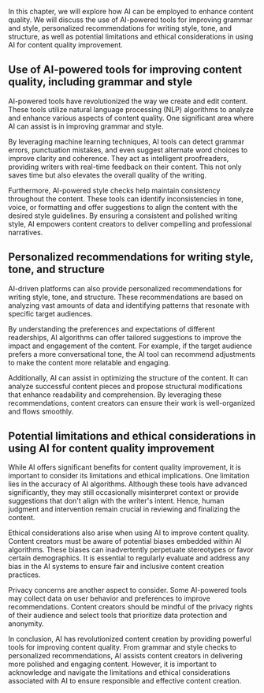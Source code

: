 

In this chapter, we will explore how AI can be employed to enhance content quality. We will discuss the use of AI-powered tools for improving grammar and style, personalized recommendations for writing style, tone, and structure, as well as potential limitations and ethical considerations in using AI for content quality improvement.

Use of AI-powered tools for improving content quality, including grammar and style
----------------------------------------------------------------------------------

AI-powered tools have revolutionized the way we create and edit content. These tools utilize natural language processing (NLP) algorithms to analyze and enhance various aspects of content quality. One significant area where AI can assist is in improving grammar and style.

By leveraging machine learning techniques, AI tools can detect grammar errors, punctuation mistakes, and even suggest alternate word choices to improve clarity and coherence. They act as intelligent proofreaders, providing writers with real-time feedback on their content. This not only saves time but also elevates the overall quality of the writing.

Furthermore, AI-powered style checks help maintain consistency throughout the content. These tools can identify inconsistencies in tone, voice, or formatting and offer suggestions to align the content with the desired style guidelines. By ensuring a consistent and polished writing style, AI empowers content creators to deliver compelling and professional narratives.

Personalized recommendations for writing style, tone, and structure
-------------------------------------------------------------------

AI-driven platforms can also provide personalized recommendations for writing style, tone, and structure. These recommendations are based on analyzing vast amounts of data and identifying patterns that resonate with specific target audiences.

By understanding the preferences and expectations of different readerships, AI algorithms can offer tailored suggestions to improve the impact and engagement of the content. For example, if the target audience prefers a more conversational tone, the AI tool can recommend adjustments to make the content more relatable and engaging.

Additionally, AI can assist in optimizing the structure of the content. It can analyze successful content pieces and propose structural modifications that enhance readability and comprehension. By leveraging these recommendations, content creators can ensure their work is well-organized and flows smoothly.

Potential limitations and ethical considerations in using AI for content quality improvement
--------------------------------------------------------------------------------------------

While AI offers significant benefits for content quality improvement, it is important to consider its limitations and ethical implications. One limitation lies in the accuracy of AI algorithms. Although these tools have advanced significantly, they may still occasionally misinterpret context or provide suggestions that don't align with the writer's intent. Hence, human judgment and intervention remain crucial in reviewing and finalizing the content.

Ethical considerations also arise when using AI to improve content quality. Content creators must be aware of potential biases embedded within AI algorithms. These biases can inadvertently perpetuate stereotypes or favor certain demographics. It is essential to regularly evaluate and address any bias in the AI systems to ensure fair and inclusive content creation practices.

Privacy concerns are another aspect to consider. Some AI-powered tools may collect data on user behavior and preferences to improve recommendations. Content creators should be mindful of the privacy rights of their audience and select tools that prioritize data protection and anonymity.

In conclusion, AI has revolutionized content creation by providing powerful tools for improving content quality. From grammar and style checks to personalized recommendations, AI assists content creators in delivering more polished and engaging content. However, it is important to acknowledge and navigate the limitations and ethical considerations associated with AI to ensure responsible and effective content creation.
